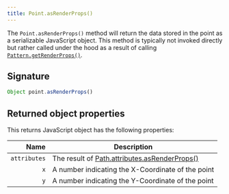 ```yaml
---
title: Point.asRenderProps()
---
```


The `Point.asRenderProps()` method will return the data stored in the
point as a serializable JavaScript object. This method is typically
not invoked directly but rather called under the hood as a result of
calling [`Pattern.getRenderProps()`](/reference/core/pattern/getrenderprops).

## Signature

```js
Object point.asRenderProps()
```

## Returned object properties

This returns JavaScript object has the following properties:

| Name | Description |
| ----:| ----------- |
| `attributes` | The result of [Path.attributes.asRenderProps()](/reference/api/attributes/asrenderprops) |
| `x` | A number indicating the X-Coordinate of the point |
| `y` | A number indicating the Y-Coordinate of the point |
